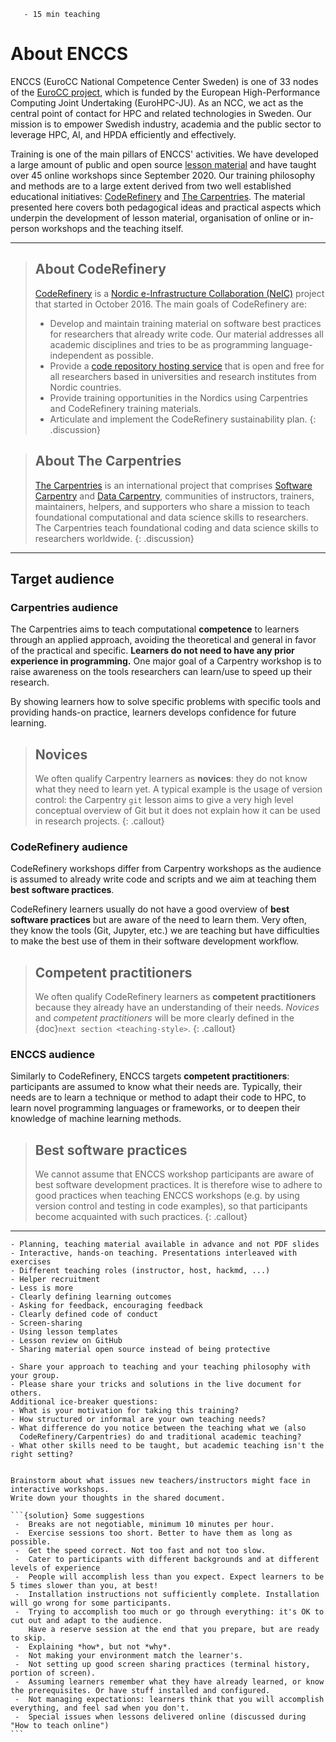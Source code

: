 ```{instructor-note}
   - 15 min teaching
```   

# About ENCCS

ENCCS (EuroCC National Competence Center Sweden) is one of 33 
nodes of the [EuroCC project](https://www.eurocc-access.eu/), which is funded by the 
European High-Performance Computing Joint Undertaking (EuroHPC-JU). As an NCC, we act as the central point of contact for HPC and related technologies in Sweden.
Our mission is to empower Swedish industry, academia and the public sector to leverage HPC, AI, and HPDA efficiently and effectively. 

Training is one of the main pillars of ENCCS' activities. We have developed a large amount of 
public and open source [lesson material](https://enccs.se/lessons/) and have taught over 45 
online workshops since September 2020. 
Our training philosophy and methods are to a large extent derived from two well established 
educational initiatives: [CodeRefinery](https://coderefinery.org/) and [The Carpentries](https://carpentries.org/). The material presented here covers both pedagogical ideas and practical 
aspects which underpin the development of lesson material, organisation of online or in-person 
workshops and the teaching itself.




---

> ## About CodeRefinery
>
> [CodeRefinery](https://coderefinery.org/) is a [Nordic e-Infrastructure Collaboration (NeIC)](https://neic.no/) project that started in October 2016.
> The main goals of CodeRefinery are:
> - Develop and maintain training material on software best practices for researchers that already write code. Our material addresses all academic disciplines and tries to be as programming language-independent as possible.
> - Provide a [code repository hosting service](https://coderefinery.org/repository/) that is open and free for all researchers based in universities and research institutes from Nordic countries.
> - Provide training opportunities in the Nordics using Carpentries and CodeRefinery training materials.
> - Articulate and implement the CodeRefinery sustainability plan.
{: .discussion}

> ## About The Carpentries
> 
> [The Carpentries](https://carpentries.org/) is an international project that comprises [Software Carpentry](https://software-carpentry.org/) and [Data Carpentry](https://datacarpentry.org/), 
> communities of instructors, trainers, maintainers, helpers, and supporters who share a mission to 
> teach foundational computational and data science skills to researchers. The Carpentries teach 
> foundational coding and data science skills to researchers worldwide.
{: .discussion}


---

## Target audience

### Carpentries audience


The Carpentries aims to teach computational **competence** to learners through an applied approach, avoiding the theoretical and general in favor of the practical and specific.
**Learners do not need to have any prior experience in programming.**  One major goal of a Carpentry workshop is to raise awareness on the tools researchers can learn/use to speed up their research.

By showing learners how to solve specific problems with specific tools and providing hands-on practice, learners develops confidence for future learning.

> ## Novices
> We often qualify Carpentry learners as **novices**: they do not know what they need to learn yet. A typical example is the usage of version control: the Carpentry `git` lesson aims to give a very high level conceptual overview of Git but it does not explain how it can be used in research projects.
{: .callout}


### CodeRefinery audience

CodeRefinery workshops differ from Carpentry workshops as the audience is assumed to already write code and scripts and we aim at teaching them **best software practices**.

CodeRefinery learners usually do not have a good overview of **best software practices** but are aware of the need to learn them. Very often, they know the tools (Git, Jupyter, etc.) we are teaching but have difficulties to make the best use of them in their software development workflow.

> ## Competent practitioners
> We often qualify CodeRefinery learners as **competent practitioners** because they already have an understanding of their needs.
> *Novices* and *competent practitioners* will be more clearly defined in the {doc}`next section <teaching-style>`.
{: .callout}


### ENCCS audience

Similarly to CodeRefinery, ENCCS targets **competent practitioners**: participants are assumed 
to know what their needs are. Typically, their needs are to learn a technique or method to adapt 
their code to HPC, to learn novel programming languages or frameworks, or to deepen their knowledge 
of machine learning methods.

> ## Best software practices
> We cannot assume that ENCCS workshop participants are aware of best software development 
> practices. It is therefore wise to adhere to good practices when teaching ENCCS workshops 
> (e.g. by using version control and testing in code examples), so that participants  
> become acquainted with such practices.
{: .callout}


---


```{discussion} What we do differently?
- Planning, teaching material available in advance and not PDF slides
- Interactive, hands-on teaching. Presentations interleaved with exercises
- Different teaching roles (instructor, host, hackmd, ...)
- Helper recruitment 
- Less is more
- Clearly defining learning outcomes
- Asking for feedback, encouraging feedback
- Clearly defined code of conduct
- Screen-sharing
- Using lesson templates
- Lesson review on GitHub
- Sharing material open source instead of being protective
```

```{challenge} Ice-breaker in groups (10 minutes)
- Share your approach to teaching and your teaching philosophy with your group.
- Please share your tricks and solutions in the live document for others.
Additional ice-breaker questions:
- What is your motivation for taking this training?
- How structured or informal are your own teaching needs?
- What difference do you notice between the teaching what we (also
  CodeRefinery/Carpentries) do and traditional academic teaching?
- What other skills need to be taught, but academic teaching isn't the right setting?
```

````{challenge} What are the top issues new instructors face? (10 minutes)

Brainstorm about what issues new teachers/instructors might face in interactive workshops.
Write down your thoughts in the shared document.
 
```{solution} Some suggestions
 -  Breaks are not negotiable, minimum 10 minutes per hour.
 -  Exercise sessions too short. Better to have them as long as possible.
 -  Get the speed correct. Not too fast and not too slow. 
 -  Cater to participants with different backgrounds and at different levels of experience
 -  People will accomplish less than you expect. Expect learners to be 5 times slower than you, at best!
 -  Installation instructions not sufficiently complete. Installation will go wrong for some participants.
 -  Trying to accomplish too much or go through everything: it's OK to cut out and adapt to the audience. 
    Have a reserve session at the end that you prepare, but are ready to skip.
 -  Explaining *how*, but not *why*.
 -  Not making your environment match the learner's.
 -  Not setting up good screen sharing practices (terminal history, portion of screen).
 -  Assuming learners remember what they have already learned, or know the prerequisites. Or have stuff installed and configured.
 -  Not managing expectations: learners think that you will accomplish everything, and feel sad when you don't.
 -  Special issues when lessons delivered online (discussed during "How to teach online")
```
````
